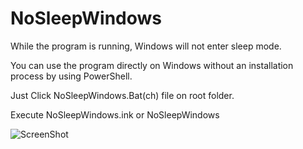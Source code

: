 ﻿# NoSleepWindows

While the program is running, Windows will not enter sleep mode.

You can use the program directly on Windows without an installation process by using PowerShell. 

Just Click NoSleepWindows.Bat(ch) file on root folder.

Execute NoSleepWindows.ink or NoSleepWindows

![ScreenShot](https://github.com/user-attachments/assets/aa5b0fba-6289-4d7e-a673-d95753bdf9c5)